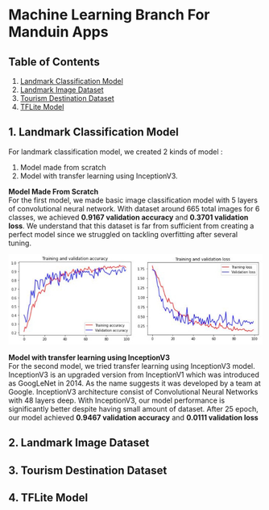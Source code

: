 # Machine Learning Branch For Manduin Apps

## Table of Contents

1. [Landmark Classification Model](https://github.com/LouisBay/manduin-apps/tree/machine-learning/Landmark_Recognition_Notebook)
2. [Landmark Image Dataset](https://github.com/mrsambaga/Bangkit-Capstone-Dataset)
3. [Tourism Destination Dataset](https://www.kaggle.com/datasets/aprabowo/indonesia-tourism-destination)
4. [TFLite Model](https://drive.google.com/drive/folders/1jzKucwzypVAmtW5rCzH4nj8Bdu1IsWSZ?usp=sharing)

## 1. Landmark Classification Model

For landmark classification model, we created 2 kinds of model :
1. Model made from scratch
2. Model with transfer learning using InceptionV3.

**Model Made From Scratch**<br />
For the first model, we made basic image classification model with 5 layers of convolutional neural network. With dataset around 665 total images for 6 classes, we achieved **0.9167 validation accuracy** and **0.3701 validation loss**. We understand that this dataset is far from sufficient from creating a perfect model since we struggled on tackling overfitting after several tuning.<br />

![image](Contents/Model1_Val_Acc.jpg)

**Model with transfer learning using InceptionV3**<br />
For the second model, we tried transfer learning using InceptionV3 model. InceptionV3 is an upgraded version from InceptionV1 which was introduced as GoogLeNet in 2014. As the name suggests it was developed by a team at Google. InceptionV3 architecture consist of Convolutional Neural Networks with 48 layers deep. With InceptionV3, our model performance is significantly better despite having small amount of dataset. After 25 epoch, our model achieved **0.9467 validation accuracy** and **0.0111 validation loss**



## 2. Landmark Image Dataset

## 3. Tourism Destination Dataset

## 4. TFLite Model


